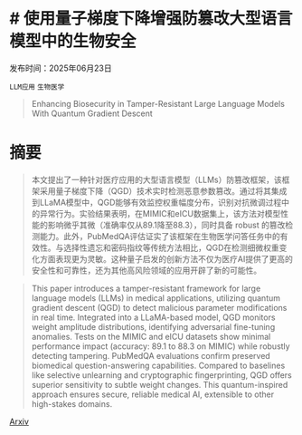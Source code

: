 # # 使用量子梯度下降增强防篡改大型语言模型中的生物安全

发布时间：2025年06月23日

`LLM应用` `生物医学`

> Enhancing Biosecurity in Tamper-Resistant Large Language Models With Quantum Gradient Descent

# 摘要

> 本文提出了一种针对医疗应用的大型语言模型（LLMs）防篡改框架，该框架采用量子梯度下降（QGD）技术实时检测恶意参数篡改。通过将其集成到LLaMA模型中，QGD能够有效监控权重幅度分布，识别对抗微调过程中的异常行为。实验结果表明，在MIMIC和eICU数据集上，该方法对模型性能的影响微乎其微（准确率仅从89.1降至88.3），同时具备 robust 的篡改检测能力。此外，PubMedQA评估证实了该框架在生物医学问答任务中的有效性。与选择性遗忘和密码指纹等传统方法相比，QGD在检测细微权重变化方面表现更为灵敏。这种量子启发的创新方法不仅为医疗AI提供了更高的安全性和可靠性，还为其他高风险领域的应用开辟了新的可能性。

> This paper introduces a tamper-resistant framework for large language models (LLMs) in medical applications, utilizing quantum gradient descent (QGD) to detect malicious parameter modifications in real time. Integrated into a LLaMA-based model, QGD monitors weight amplitude distributions, identifying adversarial fine-tuning anomalies. Tests on the MIMIC and eICU datasets show minimal performance impact (accuracy: 89.1 to 88.3 on MIMIC) while robustly detecting tampering. PubMedQA evaluations confirm preserved biomedical question-answering capabilities. Compared to baselines like selective unlearning and cryptographic fingerprinting, QGD offers superior sensitivity to subtle weight changes. This quantum-inspired approach ensures secure, reliable medical AI, extensible to other high-stakes domains.

[Arxiv](https://arxiv.org/abs/2506.19086)